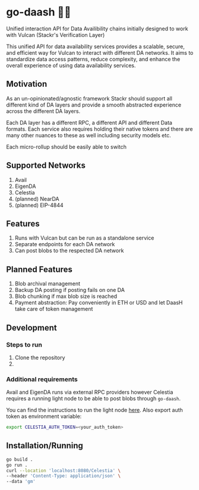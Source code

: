 # go-daash 🏃‍♂️

Unified interaction API for Data Availibility chains initially designed to work with Vulcan (Stackr's Verification Layer)

This unified API for data availability services provides a scalable, secure, and efficient way for Vulcan to interact with different DA networks. It aims to standardize data access patterns, reduce complexity, and enhance the overall experience of using data availability services.

## Motivation

As an un-opinionated/agnostic framework Stackr should support all different kind of DA layers and provide a smooth abstracted experience across the different DA layers.

Each DA layer has a different RPC, a different API and different Data formats. Each service also requires holding their native tokens and there are many other nuances to these as well including security models etc.

Each micro-rollup should be easily able to switch

## Supported Networks

1. Avail
2. EigenDA
3. Celestia
4. (planned) NearDA
5. (planned) EIP-4844

## Features

1. Runs with Vulcan but can be run as a standalone service
2. Separate endpoints for each DA network
3. Can post blobs to the respected DA network

## Planned Features

1. Blob archival management
2. Backup DA posting if posting fails on one DA
3. Blob chunking if max blob size is reached
4. Payment abstraction: Pay conveniently in ETH or USD and let DaasH take care of token management

## Development

### Steps to run

1. Clone the repository
2.

### Additional requirements

Avail and EigenDA runs via external RPC providers however Celestia requires a running light node to be able to post blobs through `go-daash`.

You can find the instructions to run the light node [here](https://docs.celestia.org/developers/node-tutorial).
Also export auth token as environment variable:

```bash
export CELESTIA_AUTH_TOKEN=<your_auth_token>
```

## Installation/Running

```bash
go build .
go run .
curl --location 'localhost:8080/Celestia' \
--header 'Content-Type: application/json' \
--data 'gm'
```
